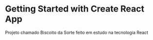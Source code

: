 # Getting Started with Create React App

Projeto chamado Biscoito da Sorte feito em estudo na tecnologia React